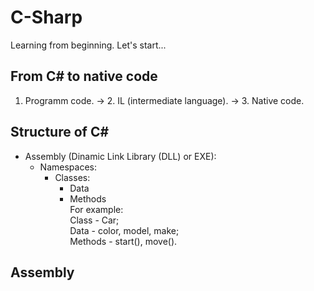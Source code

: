 # C-Sharp
Learning from beginning. Let's start...

## From C# to native code
1. Programm code. -> 2. IL (intermediate language). -> 3. Native code.  

## Structure of C#
- Assembly (Dinamic Link Library (DLL) or EXE):  
  - Namespaces:  
    - Classes:  
      - Data  
      - Methods  
        For example:  
        Class - Car;  
        Data - color, model, make;  
        Methods - start(), move().  

## Assembly
